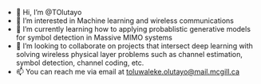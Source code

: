 - 👋 Hi, I’m @TOlutayo
- 👀 I’m interested in Machine learning and wireless communications
- 🌱 I’m currently learning how to applying probablistic generative models for symbol detection in Massive MIMO systems
- 💞️ I’m looking to collaborate on projects that intersect deep learning with solving wireless physical layer problems such as channel estimation, symbol detection, channel coding, etc.
- 📫 You can reach me via email at toluwaleke.olutayo@mail.mcgill.ca

<!---
TOlutayo/TOlutayo is a ✨ special ✨ repository because its `README.md` (this file) appears on your GitHub profile.
You can click the Preview link to take a look at your changes.
--->

